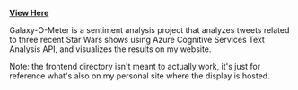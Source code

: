 **[View Here](https://roshda.github.io/galaxy-o-meter)**

Galaxy-O-Meter is a sentiment analysis project that analyzes tweets related to three recent Star Wars shows using Azure Cognitive Services Text Analysis API, and visualizes the results on my website. 

Note: the frontend directory isn't meant to actually work, it's just for reference what's also on my personal site where the display is hosted.
